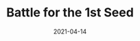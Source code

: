 ---
layout: layouts/post.njk
title: Battle for the 1st Seed
date: 2021-04-14
humanDate: April 14th, 2021
topDate: "04/2021"
tags: [
    post,
    total,
    past_seasons
]
totalDonations: 2026
doneeShort: "Share Food Program"
donee: Share Food Program
doneeLink: https://www.sharefoodprogram.org/
threadLink: https://www.reddit.com/r/sixers/comments/mqvxl3/50_minimum_donation_to_share_food_program_a_non/
desc: "$50 minimum donation to Share Food Program, a non profit organization combating hunger in Philadelphia, when the 76ers beat the Nets tonight. Who's with me?!"
---